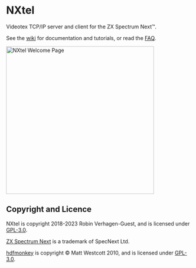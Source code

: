 # NXtel

Videotex TCP/IP server and client for the ZX Spectrum Next™.

See the [wiki](https://github.com/Threetwosevensixseven/NXtel/wiki) for documentation and tutorials, or read the [FAQ](https://github.com/Threetwosevensixseven/NXtel/wiki/FAQ).

<a href="https://github.com/Threetwosevensixseven/NXtel/wiki/images/welcome.png" target="_blank"><img src="https://github.com/Threetwosevensixseven/NXtel/wiki/images/welcome.png" alt="NXtel Welcome Page" width="400"></a>

## Copyright and Licence
NXtel is copyright  2018-2023 Robin Verhagen-Guest, and is licensed under [GPL-3.0](https://github.com/Threetwosevensixseven/NXtel/blob/master/LICENSE).

[ZX Spectrum Next](https://www.specnext.com/about/) is a trademark of SpecNext Ltd.

[hdfmonkey](https://github.com/gasman/hdfmonkey) is copyright © Matt Westcott 2010, and is licensed under [GPL-3.0](https://github.com/gasman/hdfmonkey/blob/master/COPYING).
